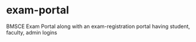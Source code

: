 # exam-portal
BMSCE Exam Portal along with an exam-registration portal having student, faculty, admin logins
